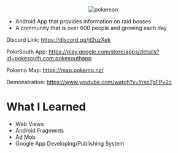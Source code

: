 <p align="center"
  <a href="https://imgbb.com/"><img src="https://i.ibb.co/qY815v5/pokemon.png" alt="pokemon" border="0"></a>
</p>

- Android App that provides information on raid bosses
- A community that is over 600 people and growing each day

Discord Link: https://discord.gg/d2uzXek

PokeSouth App: https://play.google.com/store/apps/details?id=pokesouth.com.pokesouthapp

Pokemo Map: https://map.pokemo.nz/

Demonstration: https://www.youtube.com/watch?v=Yrsc7pFPv2c

# What I Learned
- Web Views
- Android Fragments
- Ad Mob
- Google App Developing/Publishing System

